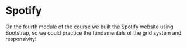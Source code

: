 # Spotify 

On the fourth module of the course we built the Spotify website using Bootstrap, so we could practice the fundamentals of the grid system and responsivity!